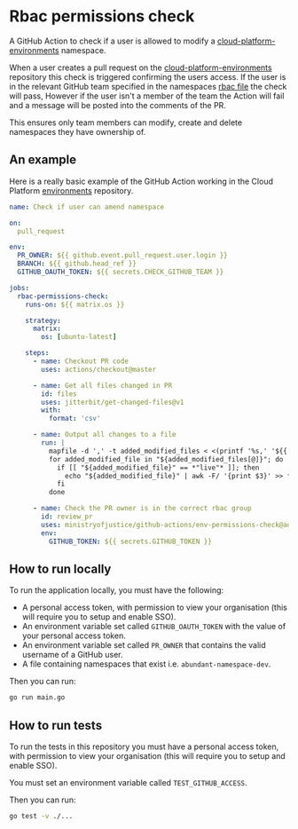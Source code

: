 # Rbac permissions check

A GitHub Action to check if a user is allowed to modify a [cloud-platform-environments](https://user-guide.cloud-platform.service.justice.gov.uk/documentation/getting-started/env-create.html#namespace-yaml-files) namespace.

When a user creates a pull request on the [cloud-platform-environments](https://github.com/ministryofjustice/cloud-platform-environments/) repository this check is triggered confirming the users access. If the user is in the relevant GitHub team specified in the namespaces [rbac file](https://github.com/ministryofjustice/cloud-platform-environments/blob/main/namespaces/live-1.cloud-platform.service.justice.gov.uk/abundant-namespace-dev/01-rbac.yaml) the check will pass, However if the user isn't a member of the team the Action will fail and a message will be posted into the comments of the PR.

This ensures only team members can modify, create and delete namespaces they have ownership of.

## An example

Here is a really basic example of the GitHub Action working in the Cloud Platform [environments](https://github.com/ministryofjustice/cloud-platform-environments/) repository.

```yaml
name: Check if user can amend namespace

on:
  pull_request

env:
  PR_OWNER: ${{ github.event.pull_request.user.login }}
  BRANCH: ${{ github.head_ref }}
  GITHUB_OAUTH_TOKEN: ${{ secrets.CHECK_GITHUB_TEAM }}

jobs:
  rbac-permissions-check:
    runs-on: ${{ matrix.os }}

    strategy:
      matrix:
        os: [ubuntu-latest]

    steps:
      - name: Checkout PR code
        uses: actions/checkout@master

      - name: Get all files changed in PR
        id: files
        uses: jitterbit/get-changed-files@v1
        with:
          format: 'csv'

      - name: Output all changes to a file
        run: |
          mapfile -d ',' -t added_modified_files < <(printf '%s,' '${{ steps.files.outputs.all }}')
          for added_modified_file in "${added_modified_files[@]}"; do
            if [[ "${added_modified_file}" == *"live"* ]]; then
              echo "${added_modified_file}" | awk -F/ '{print $3}' >> files
            fi
          done

      - name: Check the PR owner is in the correct rbac group
        id: review_pr
        uses: ministryofjustice/github-actions/env-permissions-check@add-rbac-check
        env:
          GITHUB_TOKEN: ${{ secrets.GITHUB_TOKEN }}
```

## How to run locally

To run the application locally, you must have the following:
- A personal access token, with permission to view your organisation (this will require you to setup and enable SSO).
- An environment variable set called `GITHUB_OAUTH_TOKEN` with the value of your personal access token.
- An environment variable set called `PR_OWNER` that contains the valid username of a GitHub user.
- A file containing namespaces that exist i.e. `abundant-namespace-dev`.

Then you can run:

```bash
go run main.go
```

## How to run tests

To run the tests in this repository you must have a personal access token, with permission to view your organisation (this will require you to setup and enable SSO).

You must set an environment variable called `TEST_GITHUB_ACCESS`.

Then you can run:

```bash
go test -v ./...
```
